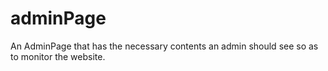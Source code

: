 # adminPage
An AdminPage that has the necessary contents an admin should see so as to monitor the website.

